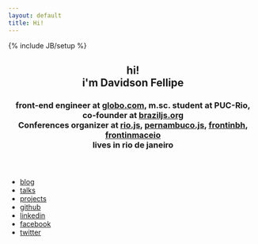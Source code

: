 ```yaml
---
layout: default
title: Hi!
---
```

{% include JB/setup %}
<header class="aboutme">
    <h2 class="name">
        <span class="hi">hi!</span><br>
        i'm Davidson Fellipe
    </h2>
    <h3 class="job">
        front-end engineer at <a href="http://opensource.globo.com">globo.com</a>,
        m.sc. student at PUC-Rio,
        co-founder at <a href="http://braziljs.org">braziljs.org</a>
        <br>
        Conferences organizer at <a href="http://riojs.org">rio.js</a>,
                <a href="http://pernambucojs.com">pernambuco.js</a>,
                <a href="http://frontinbh.com.br">frontinbh</a>,
                <a href="http://frontinmaceio.com.br">frontinmaceio</a>
        <br>
        lives in rio de janeiro
    </h3>
</header>

<ul class="button-list">
    <li class="button-list-item">
        <a href="{{ BASE_PATH }}blog/" class="button icon-rss">blog</a>
    </li>
    <li class="button-list-item">
        <a href="{{ BASE_PATH }}talks/" class="button icon-bullhorn">
            <span class="label">talks</span>
        </a>
    </li>
    <li class="button-list-item">
        <a href="{{ BASE_PATH }}projects/" class="button icon-bullhorn">
            <span class="label">projects</span>
        </a>
    </li>
    <li class="button-list-item">
        <a href="https://github.com/davidsonfellipe" class="button icon-github">
            <span class="label">github</span>
        </a>
    </li>
    <li class="button-list-item">
        <a href="http://www.linkedin.com/in/fellipe" class="button icon-linkedin-sign">
            <span class="label">linkedin</span>
        </a>
    </li>
    <li class="button-list-item">
        <a href="https://www.facebook.com/fellipe" class="button icon-facebook-sign">
            <span class="label">facebook</span>
        </a>
    </li>
    <li class="button-list-item">
        <a href="https://twitter.com/davidsonfellipe" class="button icon-twitter-sign">
            <span class="label">twitter</span>
        </a>
    </li>
</ul>